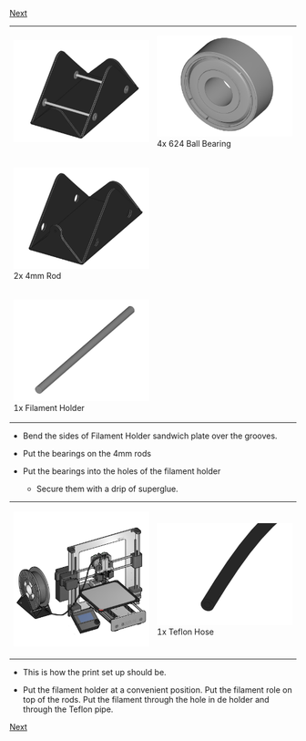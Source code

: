 [Next](https://github.com/open3dengineering/i3_Berlin/wiki/Section-6.2-Cura)

<table>
<colgroup>
<col width="50%" />
<col width="50%" />
</colgroup>
<tbody>
<tr class="odd">
<td align="left"><p><img src="media/Section_6_0021.png" alt="media/Section_6_0021.png" /></p></td>
<td align="left"><p><img src="media/Section_1_0001.png" alt="media/Section_1_0001.png" /><br />
 4x 624 Ball Bearing</p></td>
</tr>
<tr class="even">
<td align="left"><p><img src="media/Section_1_0156.png" alt="media/Section_1_0156.png" /><br />
 2x 4mm Rod</p></td>
</tr>
<tr class="odd">
<td align="left"><p><img src="media/Section_1_0157.png" alt="media/Section_1_0157.png" /><br />
 1x Filament Holder</p></td>
</tr>
</tbody>
</table>

-   Bend the sides of Filament Holder sandwich plate over the grooves.

-   Put the bearings on the 4mm rods

-   Put the bearings into the holes of the filament holder

    -   Secure them with a drip of superglue.

<table>
<colgroup>
<col width="50%" />
<col width="50%" />
</colgroup>
<tbody>
<tr class="odd">
<td align="left"><p><img src="media/Section_6_0020.png" alt="media/Section_6_0020.png" /></p></td>
<td align="left"><p><img src="media/Section_1_0158.png" alt="media/Section_1_0158.png" /><br />
 1x Teflon Hose</p></td>
</tr>
</tbody>
</table>

-   This is how the print set up should be.

-   Put the filament holder at a convenient position. Put the filament role on top of the rods. Put the filament through the hole in de holder and through the Teflon pipe.

[Next](https://github.com/open3dengineering/i3_Berlin/wiki/Section-6.2-Cura)
